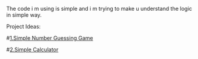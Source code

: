 The code i m using is  simple  and i m trying to make u understand the logic in simple way.



Project Ideas:

#[1.Simple Number Guessing Game](https://github.com/Itesh09/Python-project-ideas-with-code-for-begginer-/tree/main/Guessing%20game)

#[2.Simple Calculator](https://github.com/Itesh09/Python-project-ideas-with-code-for-begginer-/tree/main/calculator)
